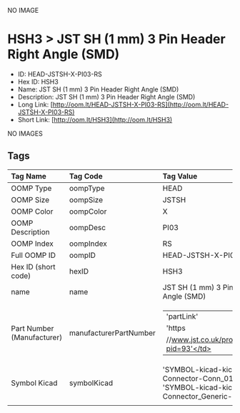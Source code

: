 


  
NO IMAGE  
# HSH3 > JST SH (1 mm) 3 Pin Header Right Angle (SMD)

- ID: HEAD-JSTSH-X-PI03-RS
- Hex ID: HSH3
- Name: JST SH (1 mm) 3 Pin Header Right Angle (SMD)
- Description: JST SH (1 mm) 3 Pin Header Right Angle (SMD)
- Long Link: [http://oom.lt/HEAD-JSTSH-X-PI03-RS](http://oom.lt/HEAD-JSTSH-X-PI03-RS)
- Short Link: [http://oom.lt/HSH3](http://oom.lt/HSH3)
  
NO IMAGES  
## Tags
  

|Tag Name|Tag Code|Tag Value|
| :--- | :--- | :--- |
|OOMP Type|oompType|HEAD|
|OOMP Size|oompSize|JSTSH|
|OOMP Color|oompColor|X|
|OOMP Description|oompDesc|PI03|
|OOMP Index|oompIndex|RS|
|Full OOMP ID|oompID|HEAD-JSTSH-X-PI03-RS|
|Hex ID (short code)|hexID|HSH3|
|name|name|JST SH (1 mm) 3 Pin Header Right Angle (SMD)|
|Part Number (Manufacturer)|manufacturerPartNumber|<table><tr><td>'partLink'</td></tr><tr><td> 'https</td></tr><tr><td>//www.jst.co.uk/productSeries.php?pid=93'</td></tr></table>|
|Symbol Kicad|symbolKicad|'SYMBOL-kicad-kicad-symbols-Connector-Conn_01x03_Male', 'SYMBOL-kicad-kicad-symbols-Connector_Generic-Conn_01x03'|
||||
